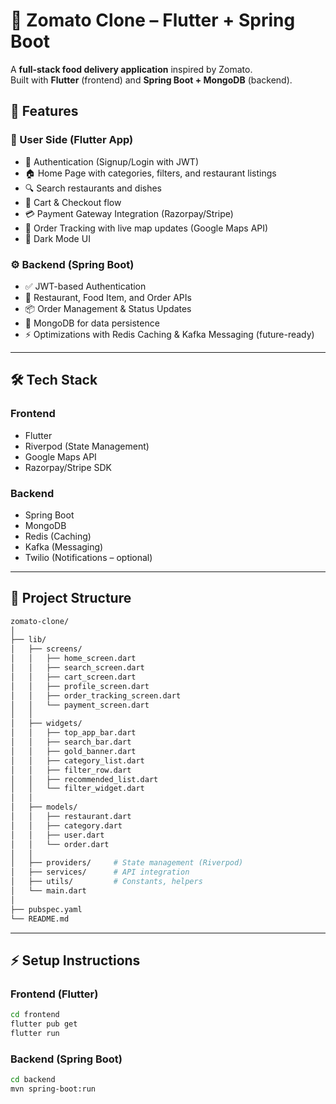 # 🍴 Zomato Clone – Flutter + Spring Boot

A **full-stack food delivery application** inspired by Zomato.  
Built with **Flutter** (frontend) and **Spring Boot + MongoDB** (backend).

## 🚀 Features

### 👤 User Side (Flutter App)
- 🔐 Authentication (Signup/Login with JWT)
- 🏠 Home Page with categories, filters, and restaurant listings
- 🔍 Search restaurants and dishes
- 🛒 Cart & Checkout flow
- 💳 Payment Gateway Integration (Razorpay/Stripe)
- 📍 Order Tracking with live map updates (Google Maps API)
- 🌙 Dark Mode UI

### ⚙️ Backend (Spring Boot)
- ✅ JWT-based Authentication
- 🍔 Restaurant, Food Item, and Order APIs
- 📦 Order Management & Status Updates
- 💾 MongoDB for data persistence
- ⚡ Optimizations with Redis Caching & Kafka Messaging (future-ready)

---

## 🛠️ Tech Stack

### Frontend
- Flutter
- Riverpod (State Management)
- Google Maps API
- Razorpay/Stripe SDK

### Backend
- Spring Boot
- MongoDB
- Redis (Caching)
- Kafka (Messaging)
- Twilio (Notifications – optional)

---

## 📂 Project Structure

```bash
zomato-clone/
│
├── lib/
│   ├── screens/
│   │   ├── home_screen.dart
│   │   ├── search_screen.dart
│   │   ├── cart_screen.dart
│   │   ├── profile_screen.dart
│   │   ├── order_tracking_screen.dart
│   │   └── payment_screen.dart
│   │
│   ├── widgets/
│   │   ├── top_app_bar.dart
│   │   ├── search_bar.dart
│   │   ├── gold_banner.dart
│   │   ├── category_list.dart
│   │   ├── filter_row.dart
│   │   ├── recommended_list.dart
│   │   └── filter_widget.dart
│   │
│   ├── models/
│   │   ├── restaurant.dart
│   │   ├── category.dart
│   │   ├── user.dart
│   │   └── order.dart
│   │
│   ├── providers/     # State management (Riverpod)
│   ├── services/      # API integration
│   ├── utils/         # Constants, helpers
│   └── main.dart
│
├── pubspec.yaml
└── README.md
```

---

## ⚡ Setup Instructions

### Frontend (Flutter)
```bash
cd frontend
flutter pub get
flutter run
```
### Backend (Spring Boot)
```bash
cd backend
mvn spring-boot:run
```
